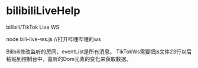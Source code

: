 # bilibiliLiveHelp
bilibili/TikTok Live WS


node bili-live-ws.js   //打开哔哩哔哩的ws

Bilibili修改监听的房间，eventList是所有消息。
TikTokWs需要把js文件23行以后粘贴到控制台中，监听的Dom元素的变化来获取数据。